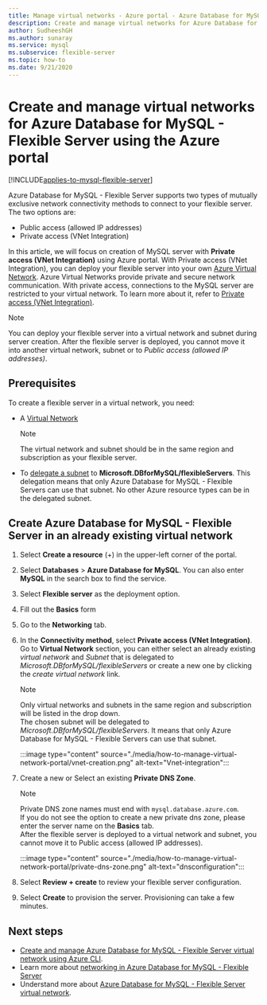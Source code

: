 ```yaml
---
title: Manage virtual networks - Azure portal - Azure Database for MySQL - Flexible Server
description: Create and manage virtual networks for Azure Database for MySQL - Flexible Server using the Azure portal
author: SudheeshGH
ms.author: sunaray
ms.service: mysql
ms.subservice: flexible-server
ms.topic: how-to
ms.date: 9/21/2020
---
```


# Create and manage virtual networks for Azure Database for MySQL - Flexible Server using the Azure portal

[!INCLUDE[applies-to-mysql-flexible-server](../includes/applies-to-mysql-flexible-server.md)]


Azure Database for MySQL - Flexible Server supports two types of mutually exclusive network connectivity methods to connect to your flexible server. The two options are:

- Public access (allowed IP addresses)
- Private access (VNet Integration)

In this article, we will focus on creation of MySQL server with **Private access (VNet Integration)** using Azure portal. With Private access (VNet Integration), you can deploy your flexible server into your own [Azure Virtual Network](../../virtual-network/virtual-networks-overview.md). Azure Virtual Networks provide private and secure network communication. With private access, connections to the MySQL server are restricted to your virtual network. To learn more about it, refer to [Private access (VNet Integration)](./concepts-networking-vnet.md#private-access-vnet-integration).

>[!Note]
>You can deploy your flexible server into a virtual network and subnet during server creation. After the flexible server is deployed, you cannot move it into another virtual network, subnet or to *Public access (allowed IP addresses)*.

## Prerequisites

To create a flexible server in a virtual network, you need:

- A [Virtual Network](../../virtual-network/quick-create-portal.md#create-a-virtual-network)
    > [!Note]
    > The virtual network and subnet should be in the same region and subscription as your flexible server.

- To [delegate a subnet](../../virtual-network/manage-subnet-delegation.md#delegate-a-subnet-to-an-azure-service) to **Microsoft.DBforMySQL/flexibleServers**. This delegation means that only Azure Database for MySQL - Flexible Servers can use that subnet. No other Azure resource types can be in the delegated subnet.

## Create Azure Database for MySQL - Flexible Server in an already existing virtual network

1. Select **Create a resource** (+) in the upper-left corner of the  portal.
2. Select **Databases** > **Azure Database for MySQL**. You can also enter **MySQL** in the search box to find the service.
3. Select **Flexible server** as the deployment option.
4. Fill out the **Basics** form
5. Go to the **Networking** tab.
6. In the **Connectivity method**, select **Private access (VNet Integration)**. Go to **Virtual Network** section, you can either select an already existing *virtual network* and *Subnet* that is delegated to *Microsoft.DBforMySQL/flexibleServers* or create a new one by clicking the *create virtual network* link.
    > [!Note]
    > Only virtual networks and subnets in the same region and subscription will be listed in the drop down. </br>
    > The chosen subnet will be delegated to *Microsoft.DBforMySQL/flexibleServers*. It means that only Azure Database for MySQL - Flexible Servers can use that subnet.</br>

    :::image type="content" source="./media/how-to-manage-virtual-network-portal/vnet-creation.png" alt-text="Vnet-integration":::

7. Create a new or Select an existing **Private DNS Zone**.
    > [!NOTE]
    > Private DNS zone names must end with `mysql.database.azure.com`. </br>
    > If you do not see the option to create a new private dns zone, please enter the server name on the **Basics** tab.</br>
    > After the flexible server is deployed to a virtual network and subnet, you cannot move it to Public access (allowed IP addresses).</br>

    :::image type="content" source="./media/how-to-manage-virtual-network-portal/private-dns-zone.png" alt-text="dnsconfiguration":::
8. Select **Review + create** to review your flexible server configuration.
9. Select **Create** to provision the server. Provisioning can take a few minutes.

## Next steps

- [Create and manage Azure Database for MySQL - Flexible Server virtual network using Azure CLI](./how-to-manage-virtual-network-cli.md).
- Learn more about [networking in Azure Database for MySQL - Flexible Server](./concepts-networking.md)
- Understand more about [Azure Database for MySQL - Flexible Server virtual network](./concepts-networking-vnet.md#private-access-vnet-integration).
